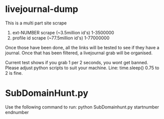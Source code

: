 # livejournal-dump

This is a multi part site scrape

1. ext-NUMBER scrape (~3.5million id's) 1-3500000
2. profile id scrape (~77.5million id's) 1-77000000

Once those have been done, all the links will be tested to see if they have a journal. Once that has been filtered, a livejournal grab will be organised.

Current test shows if you grab 1 per 2 seconds, you wont get banned. Please adjust python scripts to suit your machine.  Line: time.sleep() 0.75 to 2 is fine.


# SubDomainHunt.py

Use the following command to run:
python SubDomainhunt.py startnumber endnumber
